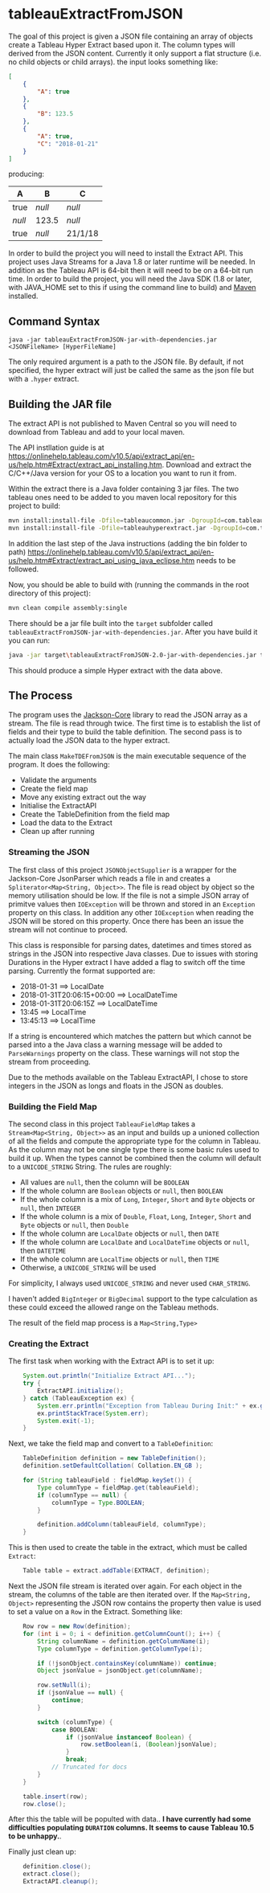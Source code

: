 # tableauExtractFromJSON

The goal of this project is given a JSON file containing an array of objects create a Tableau Hyper Extract based upon it. The column types will derived from the JSON content. Currently it only support a flat structure (i.e. no child objects or child arrays). the input looks something like:

```json
[
    {
        "A": true
    },
    {
        "B": 123.5
    },
    {
        "A": true,
        "C": "2018-01-21"
    }
]
```

producing:

|A|B|C|
|---|---|---|
|true|*null*|*null*|
|*null*|123.5|*null*|
|true|*null*|21/1/18|

In order to build the project you will need to install the Extract API. This project uses Java Streams for a Java 1.8 or later runtime will be needed. In addition as the Tableau API is 64-bit then it will need to be on a 64-bit run time. In order to build the project, you will need the Java SDK (1.8 or later, with JAVA_HOME set to this if using the command line to build) and [Maven](https://maven.apache.org/) installed. 

## Command Syntax

```text
java -jar tableauExtractFromJSON-jar-with-dependencies.jar <JSONFileName> [HyperFileName]
```

The only required argument is a path to the JSON file. By default, if not specified, the hyper extract will just be called the same as the json file but with a `.hyper` extract.

## Building the JAR file

The extract API is not published to Maven Central so you will need to download from Tableau and add to your local maven.

The API instllation guide is at https://onlinehelp.tableau.com/v10.5/api/extract_api/en-us/help.htm#Extract/extract_api_installing.htm. Download and extract the C/C++/Java version for your OS to a location you want to run it from.

Within the extract there is a Java folder containing 3 jar files. The two tableau ones need to be added to you maven local repository for this project to build:

```bash
mvn install:install-file -Dfile=tableaucommon.jar -DgroupId=com.tableausoftware -DartifactId=tableau-common -Dversion=10.5.0 -Dpackaging=jar
mvn install:install-file -Dfile=tableauhyperextract.jar -DgroupId=com.tableausoftware -DartifactId=tableau-hyper-extract -Dversion=10.5.0 -Dpackaging=jar
```

In addition the last step of the Java instructions (adding the bin folder to path) https://onlinehelp.tableau.com/v10.5/api/extract_api/en-us/help.htm#Extract/extract_api_using_java_eclipse.htm needs to be followed.

Now, you should be able to build with (running the commands in the root directory of this project):

```bash
mvn clean compile assembly:single
```

There should be a jar file built into the `target` subfolder called `tableauExtractFromJSON-jar-with-dependencies.jar`. After you have build it you can run:

```bash
java -jar target\tableauExtractFromJSON-2.0-jar-with-dependencies.jar test.json
```

This should produce a simple Hyper extract with the data above.

## The Process

The program uses the [Jackson-Core](https://github.com/FasterXML/jackson-core) library to read the JSON array as a stream. The file is read through twice. The first time is to establish the list of fields and their type to build the table definition. The second pass is to actually load the JSON data to the hyper extract.

The main class `MakeTDEFromJSON` is the main executable sequence of the program. It does the following:

- Validate the arguments
- Create the field map
- Move any existing extract out the way
- Initialise the ExtractAPI
- Create the TableDefinition from the field map
- Load the data to the Extract
- Clean up after running

### Streaming the JSON

The first class of this project `JSONObjectSupplier` is a wrapper for the Jackson-Core JsonParser which reads a file in and creates a `Spliterator<Map<String, Object>>`. The file is read object by object so the memory utilisation should be low. If the file is not a simple JSON array of primitve values then `IOException` will be thrown and stored in an `Exception` property on this class. In addition any other `IOException` when reading the JSON will be stored on this property. Once there has been an issue the stream will not continue to proceed.

This class is responsible for parsing dates, datetimes and times stored as strings in the JSON into respective Java classes. Due to issues with storing Durations in the Hyper extract I have added a flag to switch off the time parsing. Currently the format supported are:

- 2018-01-31 ==> LocalDate
- 2018-01-31T20:06:15+00:00 ==> LocalDateTime
- 2018-01-31T20:06:15Z ==> LocalDateTime
- 13:45 ==> LocalTime
- 13:45:13 ==> LocalTime

If a string is encountered which matches the pattern but which cannot be parsed into a the Java class a warning message will be added to `ParseWarnings` property on the class. These warnings will not stop the stream from proceeding.

Due to the methods available on the Tableau ExtractAPI, I chose to store integers in the JSON as longs and floats in the JSON as doubles.

### Building the Field Map

The second class in this project `TableauFieldMap` takes a `Stream<Map<String, Object>>` as an input and builds up a unioned collection of all the fields and compute the appropriate type for the column in Tableau. As the column may not be one single type there is some basic rules used to build it up. When the types cannot be combined then the column will default to a `UNICODE_STRING` String. The rules are roughly:

- All values are `null`, then the column will be `BOOLEAN`
- If the whole column are `Boolean` objects or `null`, then `BOOLEAN` 
- If the whole column is a mix of `Long`, `Integer`, `Short` and `Byte` objects or `null`, then `INTEGER`
- If the whole column is a mix of `Double`, `Float`, `Long`, `Integer`, `Short` and `Byte` objects or `null`, then `Double`
- If the whole column are `LocalDate` objects or `null`, then `DATE` 
- If the whole column are `LocalDate` and `LocalDateTime` objects or `null`, then `DATETIME`
- If the whole column are `LocalTime` objects or `null`, then `TIME` 
- Otherwise, a `UNICODE_STRING` will be used

For simplicity, I always used `UNICODE_STRING` and never used `CHAR_STRING`.

I haven't added `BigInteger` or `BigDecimal` support to the type calculation as these could exceed the allowed range on the Tableau methods.

The result of the field map process is a `Map<String,Type>`

### Creating the Extract

The first task when working with the Extract API is to set it up:

```java
    System.out.println("Initialize Extract API...");
    try {
        ExtractAPI.initialize();
    } catch (TableauException ex) {
        System.err.println("Exception from Tableau During Init:" + ex.getMessage());
        ex.printStackTrace(System.err);
        System.exit(-1);
    }
```

Next, we take the field map and convert to a `TableDefinition`:

```java
    TableDefinition definition = new TableDefinition();
    definition.setDefaultCollation( Collation.EN_GB );

    for (String tableauField : fieldMap.keySet()) {
        Type columnType = fieldMap.get(tableauField);
        if (columnType == null) {
            columnType = Type.BOOLEAN;
        }

        definition.addColumn(tableauField, columnType);
    }
```

This is then used to create the table in the extract, which must be called `Extract`:

```java
    Table table = extract.addTable(EXTRACT, definition);
```

Next the JSON file stream is iterated over again. For each object in the stream, the columns of the table are then iterated over. If the `Map<String, Object>` representing the JSON row contains the property then value is used to set a value on a `Row` in the Extract. Something like:

```java
    Row row = new Row(definition);
    for (int i = 0; i < definition.getColumnCount(); i++) {
        String columnName = definition.getColumnName(i);
        Type columnType = definition.getColumnType(i);

        if (!jsonObject.containsKey(columnName)) continue;
        Object jsonValue = jsonObject.get(columnName);

        row.setNull(i);
        if (jsonValue == null) {
            continue;
        }

        switch (columnType) {
            case BOOLEAN:
                if (jsonValue instanceof Boolean) {
                    row.setBoolean(i, (Boolean)jsonValue);
                }
                break;
            // Truncated for docs
        }
    }

    table.insert(row);
    row.close();
```

After this the table will be populted with data.. **I have currently had some difficulties populating `DURATION` columns. It seems to cause Tableau 10.5 to be unhappy.**.

Finally just clean up:

```java
    definition.close();
    extract.close();
    ExtractAPI.cleanup();
```